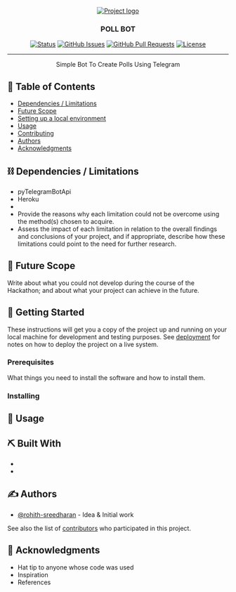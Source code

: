 <p align="center">
  <a href="" rel="noopener">
 <img src="https://telegra.ph/file/72c837e4f3a3b2c70e170.jpg" alt="Project logo"></a>
</p>
<h3 align="center">POLL BOT</h3>

<div align="center">
 
  [![Status](https://img.shields.io/badge/status-active-success.svg)]() 
  [![GitHub Issues](https://img.shields.io/github/issues/Botsuniverse/poll-bot)](https://github.com/Botsuniverse/poll-bot)
  [![GitHub Pull Requests](https://img.shields.io/github/issues-pr/Botsuniverse/poll-bot)](https://github.com/Botsuniverse/poll-bot/pulls)
  [![License](https://img.shields.io/badge/license-MIT-blue.svg)](LICENSE.md)

</div>

---

<p align="center"> Simple Bot To Create Polls Using Telegram
    <br> 
</p>

## 📝 Table of Contents

- [Dependencies / Limitations](#limitations)
- [Future Scope](#future_scope)
- [Setting up a local environment](#getting_started)
- [Usage](#usage)
- [Contributing](../CONTRIBUTING.md)
- [Authors](#authors)
- [Acknowledgments](#acknowledgments)

## ⛓️ Dependencies / Limitations <a name = "limitations"></a>
- pyTelegramBotApi
- Heroku
- 
- Provide the reasons why each limitation could not be overcome using the method(s) chosen to acquire.
- Assess the impact of each limitation in relation to the overall findings and conclusions of your project, and if 
appropriate, describe how these limitations could point to the need for further research.

## 🚀 Future Scope <a name = "future_scope"></a>
Write about what you could not develop during the course of the Hackathon; and about what your project can achieve 
in the future.

## 🏁 Getting Started <a name = "getting_started"></a>
These instructions will get you a copy of the project up and running on your local machine for development 
and testing purposes. See [deployment](#deployment) for notes on how to deploy the project on a live system.

### Prerequisites

What things you need to install the software and how to install them.


### Installing



## 🎈 Usage <a name="usage"></a>


## ⛏️ Built With <a name = "tech_stack"></a>
-
-

## ✍️ Authors <a name = "authors"></a>
- [@rohith-sreedharan](https://github.com/rohith-sreedharan) - Idea & Initial work

See also the list of [contributors](https://github.com/rohith-sreedharan/git/contributors) 
who participated in this project.

## 🎉 Acknowledgments <a name = "acknowledgments"></a>
- Hat tip to anyone whose code was used
- Inspiration
- References
